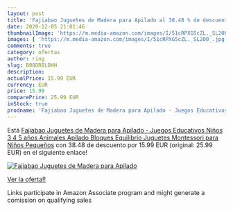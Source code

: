 ```yaml
---
layout: post
title: 'Fajiabao Juguetes de Madera para Apilado al 38.48 % de descuento'
date: 2020-12-05 21:01:46
thumbnailImage: 'https://m.media-amazon.com/images/I/51cRPXG5cZL._SL200_.jpg'
images: [ 'https://m.media-amazon.com/images/I/51cRPXG5cZL._SL200_.jpg' ]
comments: true
category: ofertas
author: ring
slug: B08DR8LDHH
description:
actualPrice: 15.99 EUR
currency: EUR
price: 15.99
comparePrice: 25.99 EUR
inStock: true
prodname: 'Fajiabao Juguetes de Madera para Apilado - Juegos Educativos Niños 3 4 5 años Animales Apilado Bloques Equilibrio Juguetes Montessori para Niños Pequeños'
---
```


Está [Fajiabao Juguetes de Madera para Apilado - Juegos Educativos Niños 3 4 5 años Animales Apilado Bloques Equilibrio Juguetes Montessori para Niños Pequeños](https://www.amazon.es/dp/B08DR8LDHH/?tag=tolees-21) con 38.48 de descuento por 15.99 EUR (original: 25.99 EUR) en el siguiente enlace!

[![Fajiabao Juguetes de Madera para Apilado](https://m.media-amazon.com/images/I/51cRPXG5cZL._SL200_.jpg)](https://www.amazon.es/dp/B08DR8LDHH/?tag=tolees-21)

[Ver la oferta!!](https://www.amazon.es/dp/B08DR8LDHH/?tag=tolees-21)

Links participate in Amazon Associate program and might generate a comission on qualifying sales


